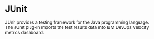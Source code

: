 
# JUnit

JUnit provides a testing framework for the Java programming language. The JUnit plug-in imports the test results data into IBM DevOps Velocity metrics dashboard.
